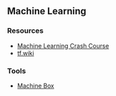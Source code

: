 ## Machine Learning

### Resources

- [Machine Learning Crash Course](https://developers.google.com/machine-learning/crash-course/)
- [tf.wiki](https://tf.wiki/)

### Tools

- [Machine Box](https://machinebox.io/)